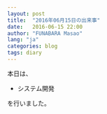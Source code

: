 ```yaml
---
layout: post
title:  "2016年06月15日の出来事"
date:   2016-06-15 22:00
author: "FUNABARA Masao"
lang: "ja"
categories: blog
tags: diary
---
```


本日は、

* システム開発

を行いました。
